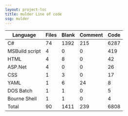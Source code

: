 ```yaml
---
layout: project-loc
title: mulder Line of code
ssg: mulder
---
```

<div class="table-responsive">
<table class="table">
<thead><tr>
<th>Language</th>
<th>Files</th>
<th>Blank</th>
<th>Comment</th>
<th>Code</th>
</tr></thead><tbody>
<tr><td>C#</td><td> 74</td><td> 1392</td><td> 215</td><td> 6287</td></tr>
<tr><td>MSBuild script</td><td> 4</td><td> 0</td><td> 0</td><td> 419</td></tr>
<tr><td>HTML</td><td> 4</td><td> 8</td><td> 0</td><td> 42</td></tr>
<tr><td>ASP.Net</td><td> 4</td><td> 0</td><td> 0</td><td> 26</td></tr>
<tr><td>CSS</td><td> 1</td><td> 3</td><td> 0</td><td> 17</td></tr>
<tr><td>YAML</td><td> 1</td><td> 6</td><td> 24</td><td> 8</td></tr>
<tr><td>DOS Batch</td><td> 1</td><td> 1</td><td> 0</td><td> 5</td></tr>
<tr><td>Bourne Shell</td><td> 1</td><td> 1</td><td> 0</td><td> 4</td></tr>
<tr><td>Total</td><td>90</td><td>1411</td><td>239</td><td>6808</td></tr>
</tbody></table></div>
